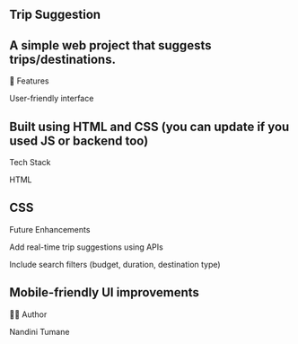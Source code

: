 ## Trip Suggestion

A simple web project that suggests trips/destinations.
------

🚀 Features

User-friendly interface

Built using HTML and CSS (you can update if you used JS or backend too)
------

Tech Stack

HTML

CSS
------

Future Enhancements

Add real-time trip suggestions using APIs

Include search filters (budget, duration, destination type)

Mobile-friendly UI improvements
------

👩‍💻 Author

Nandini Tumane
